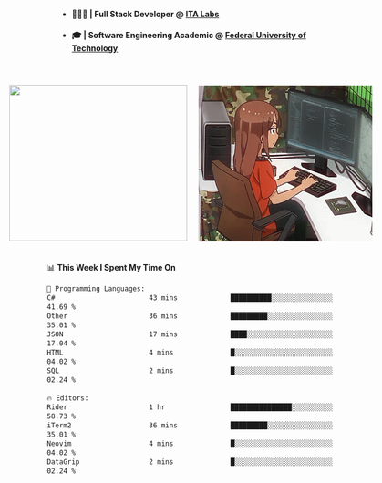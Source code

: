 <body style="margin-bottom: 40px; gap: 20px">
  <div style="display: flex; flex-direction: column; width: auto; margin: 0 auto; padding: 20px;">
    <ul style="flex: 1; margin-bottom: 20px;">
      <li><h4>🧑🏽‍💻 | Full Stack Developer @ <a href="https://itafrotas.com//">ITA Labs</a></h4></li>
      <li><h4>🎓 | Software Engineering Academic @ <a href="http://www.utfpr.edu.br/">Federal University of Technology</a></h4></li>
      <br/>
    </ul>
    <div style="display: flex; justify-content: center; align-items: center; gap: 20px;">
      <a href="https://skillicons.dev">
        <img width="312" height="274" src="https://skillicons.dev/icons?i=cs,dotnet,php,laravel,ts,js,nodejs,react,swift,java,adonis,postgres,mysql,mongodb,postman,c,heroku,gradle,npm,flutter,docker,aws,redis,kubernetes&theme=light&&perline=4" />
      </a>
      <img width="312" height="274" src="assets/umiko.gif" alt="Computer Boy" />
    </div>
  </div>
</body>


<!--START_SECTION:waka-->
📊 **This Week I Spent My Time On** 

```text
💬 Programming Languages: 
C#                       43 mins             ██████████░░░░░░░░░░░░░░░   41.69 % 
Other                    36 mins             █████████░░░░░░░░░░░░░░░░   35.01 % 
JSON                     17 mins             ████░░░░░░░░░░░░░░░░░░░░░   17.04 % 
HTML                     4 mins              █░░░░░░░░░░░░░░░░░░░░░░░░   04.02 % 
SQL                      2 mins              █░░░░░░░░░░░░░░░░░░░░░░░░   02.24 % 

🔥 Editors: 
Rider                    1 hr                ███████████████░░░░░░░░░░   58.73 % 
iTerm2                   36 mins             █████████░░░░░░░░░░░░░░░░   35.01 % 
Neovim                   4 mins              █░░░░░░░░░░░░░░░░░░░░░░░░   04.02 % 
DataGrip                 2 mins              █░░░░░░░░░░░░░░░░░░░░░░░░   02.24 % 
```


<!--END_SECTION:waka-->

<!--
**danielr0d/danielr0d** is a ✨ _special_ ✨ repository because its `README.md` (this file) appears on your GitHub profile.

Here are some ideas to get you started:

- 🔭 I’m currently working on ...
- 🌱 I’m currently learning ...
- 👯 I’m looking to collaborate on ...
- 🤔 I’m looking for help with ...
- 💬 Ask me about ...
- 📫 How to reach me: ...
- 😄 Pronouns: ...
- ⚡ Fun fact: ...
-->
